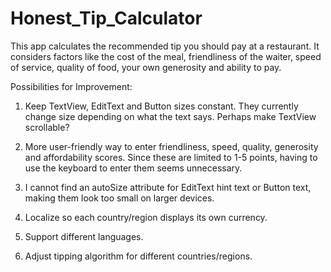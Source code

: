 # Honest_Tip_Calculator

This app calculates the recommended tip you should pay at a restaurant. 
It considers factors like the cost of the meal, friendliness of the waiter, 
speed of service, quality of food, your own generosity and ability to pay.

Possibilities for Improvement:

1. Keep TextView, EditText and Button sizes constant. They currently change size depending on what the text says. 
Perhaps make TextView scrollable?

2. More user-friendly way to enter friendliness, speed, quality, generosity and affordability scores. 
Since these are limited to 1-5 points, having to use the keyboard to enter them seems unnecessary.

3. I cannot find an autoSize attribute for EditText hint text or Button text, making them look too small on larger devices.

4. Localize so each country/region displays its own currency. 

5. Support different languages.

6. Adjust tipping algorithm for different countries/regions. 
